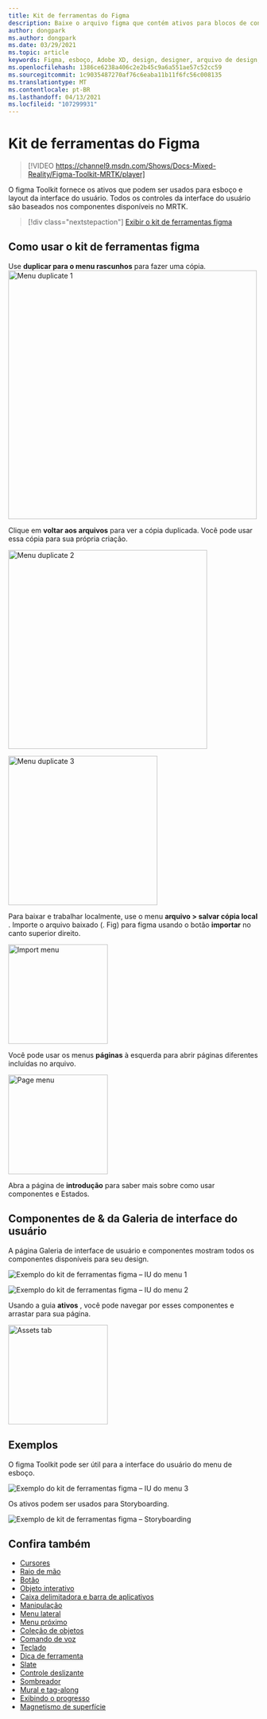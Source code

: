 ```yaml
---
title: Kit de ferramentas do Figma
description: Baixe o arquivo figma que contém ativos para blocos de construção de interface do usuário comuns.
author: dongpark
ms.author: dongpark
ms.date: 03/29/2021
ms.topic: article
keywords: Figma, esboço, Adobe XD, design, designer, arquivo de design, design de UX, HoloLens, MRTK, kit de ferramentas de realidade misturada
ms.openlocfilehash: 1386ce6238a406c2e2b45c9a6a551ae57c52cc59
ms.sourcegitcommit: 1c9035487270af76c6eaba11b11f6fc56c008135
ms.translationtype: MT
ms.contentlocale: pt-BR
ms.lasthandoff: 04/13/2021
ms.locfileid: "107299931"
---
```

# <a name="figma-toolkit"></a>Kit de ferramentas do Figma

> [!VIDEO https://channel9.msdn.com/Shows/Docs-Mixed-Reality/Figma-Toolkit-MRTK/player]

O figma Toolkit fornece os ativos que podem ser usados para esboço e layout da interface do usuário. Todos os controles da interface do usuário são baseados nos componentes disponíveis no MRTK. 

> [!div class="nextstepaction"]
> [Exibir o kit de ferramentas figma](https://www.figma.com/file/ltLag9SxjUIyLQFsp7NNE7/Mixed-Reality-Toolkit-for-Figma?node-id=116%3A4)

## <a name="how-to-use-figma-toolkit"></a>Como usar o kit de ferramentas figma
Use **duplicar para o menu rascunhos** para fazer uma cópia.
<img src="images/UX_Figma_Use1.png" width="500px" alt="Menu duplicate 1"><br>

Clique em **voltar aos arquivos** para ver a cópia duplicada. Você pode usar essa cópia para sua própria criação.

<img src="images/UX_Figma_Use2.png" width="400px" alt="Menu duplicate 2"><br>

<img src="images/UX_Figma_Use3.png" width="300px" alt="Menu duplicate 3"><br>

Para baixar e trabalhar localmente, use o menu **arquivo > salvar cópia local** . Importe o arquivo baixado (. Fig) para figma usando o botão **importar** no canto superior direito.

<img src="images/UX_FigmaToolkit_Import.png" width="200px" alt="Import menu"><br>

Você pode usar os menus **páginas** à esquerda para abrir páginas diferentes incluídas no arquivo.

<img src="images/UX_FigmaToolkit_PageMenu.png" width="200px" alt="Page menu"><br>

Abra a página de **introdução** para saber mais sobre como usar componentes e Estados.

## <a name="ui-gallery--components"></a>Componentes de & da Galeria de interface do usuário
A página Galeria de interface de usuário e componentes mostram todos os componentes disponíveis para seu design.

![Exemplo do kit de ferramentas figma – IU do menu 1](images/UX_FigmaToolkit_Components_Menu1.png)<br>

![Exemplo do kit de ferramentas figma – IU do menu 2](images/UX_FigmaToolkit_Components_Menu2.png)<br>

Usando a guia **ativos** , você pode navegar por esses componentes e arrastar para sua página.

<img src="images/UX_FigmaToolkit_Components_Menu3.png" width="200px" alt="Assets tab"><br>


## <a name="examples"></a>Exemplos

O figma Toolkit pode ser útil para a interface do usuário do menu de esboço. 

![Exemplo do kit de ferramentas figma – IU do menu 3](images/UX_FigmaToolkit_Examples_Menu.png)<br>


Os ativos podem ser usados para Storyboarding.

![Exemplo de kit de ferramentas figma – Storyboarding](images/UX_FigmaToolkit_Examples_Storyboarding.png)<br>


## <a name="see-also"></a>Confira também

* [Cursores](cursors.md)
* [Raio de mão](point-and-commit.md)
* [Botão](button.md)
* [Objeto interativo](interactable-object.md)
* [Caixa delimitadora e barra de aplicativos](app-bar-and-bounding-box.md)
* [Manipulação](direct-manipulation.md)
* [Menu lateral](hand-menu.md)
* [Menu próximo](near-menu.md)
* [Coleção de objetos](object-collection.md)
* [Comando de voz](voice-input.md)
* [Teclado](keyboard.md)
* [Dica de ferramenta](tooltip.md)
* [Slate](slate.md)
* [Controle deslizante](slider.md)
* [Sombreador](shader.md)
* [Mural e tag-along](billboarding-and-tag-along.md)
* [Exibindo o progresso](progress.md)
* [Magnetismo de superfície](surface-magnetism.md)
